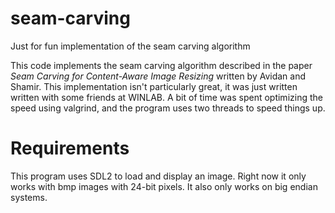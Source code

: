 # seam-carving
Just for fun implementation of the seam carving algorithm

This code implements the seam carving algorithm described in the paper _Seam Carving for Content-Aware Image Resizing_ written by Avidan and Shamir. This implementation isn't particularly great, it was just written written with some friends at WINLAB. A bit of time was spent optimizing the speed using valgrind, and the program uses two threads to speed things up.

# Requirements
This program uses SDL2 to load and display an image. Right now it only works with bmp images with 24-bit pixels. It also only works on big endian systems.
